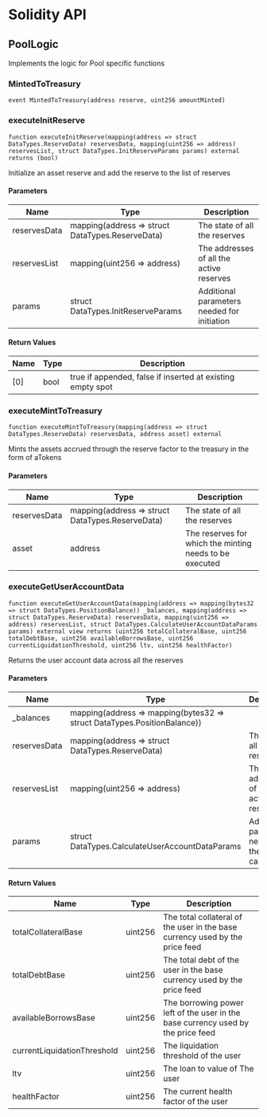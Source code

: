 # Solidity API

## PoolLogic

Implements the logic for Pool specific functions

### MintedToTreasury

```solidity
event MintedToTreasury(address reserve, uint256 amountMinted)
```

### executeInitReserve

```solidity
function executeInitReserve(mapping(address => struct DataTypes.ReserveData) reservesData, mapping(uint256 => address) reservesList, struct DataTypes.InitReserveParams params) external returns (bool)
```

Initialize an asset reserve and add the reserve to the list of reserves

#### Parameters

| Name | Type | Description |
| ---- | ---- | ----------- |
| reservesData | mapping(address &#x3D;&gt; struct DataTypes.ReserveData) | The state of all the reserves |
| reservesList | mapping(uint256 &#x3D;&gt; address) | The addresses of all the active reserves |
| params | struct DataTypes.InitReserveParams | Additional parameters needed for initiation |

#### Return Values

| Name | Type | Description |
| ---- | ---- | ----------- |
| [0] | bool | true if appended, false if inserted at existing empty spot |

### executeMintToTreasury

```solidity
function executeMintToTreasury(mapping(address => struct DataTypes.ReserveData) reservesData, address asset) external
```

Mints the assets accrued through the reserve factor to the treasury in the form of aTokens

#### Parameters

| Name | Type | Description |
| ---- | ---- | ----------- |
| reservesData | mapping(address &#x3D;&gt; struct DataTypes.ReserveData) | The state of all the reserves |
| asset | address | The reserves for which the minting needs to be executed |

### executeGetUserAccountData

```solidity
function executeGetUserAccountData(mapping(address => mapping(bytes32 => struct DataTypes.PositionBalance)) _balances, mapping(address => struct DataTypes.ReserveData) reservesData, mapping(uint256 => address) reservesList, struct DataTypes.CalculateUserAccountDataParams params) external view returns (uint256 totalCollateralBase, uint256 totalDebtBase, uint256 availableBorrowsBase, uint256 currentLiquidationThreshold, uint256 ltv, uint256 healthFactor)
```

Returns the user account data across all the reserves

#### Parameters

| Name | Type | Description |
| ---- | ---- | ----------- |
| _balances | mapping(address &#x3D;&gt; mapping(bytes32 &#x3D;&gt; struct DataTypes.PositionBalance)) |  |
| reservesData | mapping(address &#x3D;&gt; struct DataTypes.ReserveData) | The state of all the reserves |
| reservesList | mapping(uint256 &#x3D;&gt; address) | The addresses of all the active reserves |
| params | struct DataTypes.CalculateUserAccountDataParams | Additional params needed for the calculation |

#### Return Values

| Name | Type | Description |
| ---- | ---- | ----------- |
| totalCollateralBase | uint256 | The total collateral of the user in the base currency used by the price feed |
| totalDebtBase | uint256 | The total debt of the user in the base currency used by the price feed |
| availableBorrowsBase | uint256 | The borrowing power left of the user in the base currency used by the price feed |
| currentLiquidationThreshold | uint256 | The liquidation threshold of the user |
| ltv | uint256 | The loan to value of The user |
| healthFactor | uint256 | The current health factor of the user |

